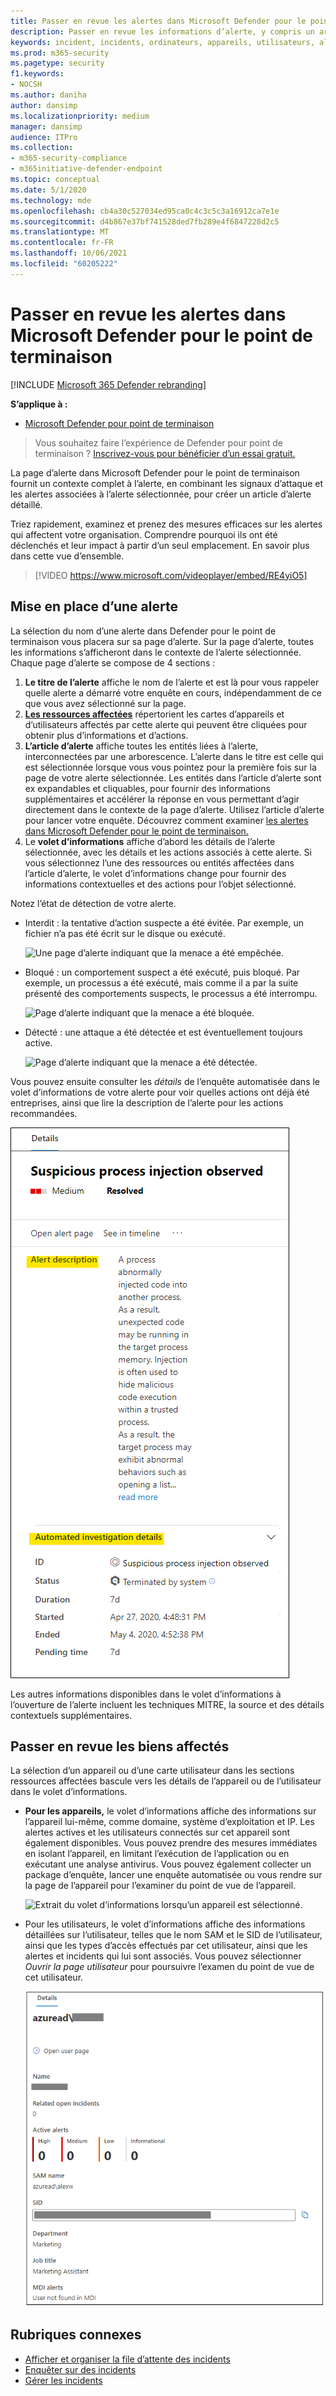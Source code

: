 ```yaml
---
title: Passer en revue les alertes dans Microsoft Defender pour le point de terminaison
description: Passer en revue les informations d’alerte, y compris un article d’alerte visualisé et des détails pour chaque étape de la chaîne.
keywords: incident, incidents, ordinateurs, appareils, utilisateurs, alertes, alerte, enquête, graphique, preuves
ms.prod: m365-security
ms.pagetype: security
f1.keywords:
- NOCSH
ms.author: daniha
author: dansimp
ms.localizationpriority: medium
manager: dansimp
audience: ITPro
ms.collection:
- m365-security-compliance
- m365initiative-defender-endpoint
ms.topic: conceptual
ms.date: 5/1/2020
ms.technology: mde
ms.openlocfilehash: cb4a30c527034ed95ca0c4c3c5c3a16912ca7e1e
ms.sourcegitcommit: d4b867e37bf741528ded7fb289e4f6847228d2c5
ms.translationtype: MT
ms.contentlocale: fr-FR
ms.lasthandoff: 10/06/2021
ms.locfileid: "60205222"
---
```

# <a name="review-alerts-in-microsoft-defender-for-endpoint"></a>Passer en revue les alertes dans Microsoft Defender pour le point de terminaison

[!INCLUDE [Microsoft 365 Defender rebranding](../../includes/microsoft-defender.md)]


**S’applique à :**
- [Microsoft Defender pour point de terminaison](https://go.microsoft.com/fwlink/?linkid=2154037)

> Vous souhaitez faire l’expérience de Defender pour point de terminaison ? [Inscrivez-vous pour bénéficier d’un essai gratuit.](https://signup.microsoft.com/create-account/signup?products=7f379fee-c4f9-4278-b0a1-e4c8c2fcdf7e&ru=https://aka.ms/MDEp2OpenTrial?ocid=docs-wdatp-managealerts-abovefoldlink)

La page d’alerte dans Microsoft Defender pour le point de terminaison fournit un contexte complet à l’alerte, en combinant les signaux d’attaque et les alertes associées à l’alerte sélectionnée, pour créer un article d’alerte détaillé.

Triez rapidement, examinez et prenez des mesures efficaces sur les alertes qui affectent votre organisation. Comprendre pourquoi ils ont été déclenchés et leur impact à partir d’un seul emplacement. En savoir plus dans cette vue d’ensemble.

> [!VIDEO https://www.microsoft.com/videoplayer/embed/RE4yiO5]

## <a name="getting-started-with-an-alert"></a>Mise en place d’une alerte

La sélection du nom d’une alerte dans Defender pour le point de terminaison vous placera sur sa page d’alerte. Sur la page d’alerte, toutes les informations s’afficheront dans le contexte de l’alerte sélectionnée. Chaque page d’alerte se compose de 4 sections :

1. **Le titre de l’alerte** affiche le nom de l’alerte et est là pour vous rappeler quelle alerte a démarré votre enquête en cours, indépendamment de ce que vous avez sélectionné sur la page.
2. [**Les ressources affectées**](#review-affected-assets) répertorient les cartes d’appareils et d’utilisateurs affectés par cette alerte qui peuvent être cliquées pour obtenir plus d’informations et d’actions.
3. **L’article d’alerte** affiche toutes les entités liées à l’alerte, interconnectées par une arborescence. L’alerte dans le titre est celle qui est sélectionnée lorsque vous vous pointez pour la première fois sur la page de votre alerte sélectionnée. Les entités dans l’article d’alerte sont ex expandables et cliquables, pour fournir des informations supplémentaires et accélérer la réponse en vous permettant d’agir directement dans le contexte de la page d’alerte. Utilisez l’article d’alerte pour lancer votre enquête. Découvrez comment examiner [les alertes dans Microsoft Defender pour le point de terminaison.](/microsoft-365/security/defender-endpoint/investigate-alerts)
4. Le **volet d’informations** affiche d’abord les détails de l’alerte sélectionnée, avec les détails et les actions associés à cette alerte. Si vous sélectionnez l’une des ressources ou entités affectées dans l’article d’alerte, le volet d’informations change pour fournir des informations contextuelles et des actions pour l’objet sélectionné.

Notez l’état de détection de votre alerte.

- Interdit : la tentative d’action suspecte a été évitée. Par exemple, un fichier n’a pas été écrit sur le disque ou exécuté.

  ![Une page d’alerte indiquant que la menace a été empêchée.](images/detstat-prevented.png)

- Bloqué : un comportement suspect a été exécuté, puis bloqué. Par exemple, un processus a été exécuté, mais comme il a par la suite présenté des comportements suspects, le processus a été interrompu.

  ![Page d’alerte indiquant que la menace a été bloquée.](images/detstat-blocked.png)

- Détecté : une attaque a été détectée et est éventuellement toujours active.

  ![Page d’alerte indiquant que la menace a été détectée.](images/detstat-detected.png)

Vous pouvez ensuite consulter les *détails* de l’enquête automatisée dans le volet d’informations de votre alerte pour voir quelles actions ont déjà été entreprises, ainsi que lire la description de l’alerte pour les actions recommandées.

![Extrait du volet d’informations avec la description de l’alerte et les sections d’examen automatique mises en évidence.](images/alert-air-and-alert-description.png)

Les autres informations disponibles dans le volet d’informations à l’ouverture de l’alerte incluent les techniques MITRE, la source et des détails contextuels supplémentaires.

## <a name="review-affected-assets"></a>Passer en revue les biens affectés

La sélection d’un appareil ou d’une carte utilisateur dans les sections ressources affectées bascule vers les détails de l’appareil ou de l’utilisateur dans le volet d’informations.

- **Pour les appareils,** le volet d’informations affiche des informations sur l’appareil lui-même, comme domaine, système d’exploitation et IP. Les alertes actives et les utilisateurs connectés sur cet appareil sont également disponibles. Vous pouvez prendre des mesures immédiates en isolant l’appareil, en limitant l’exécution de l’application ou en exécutant une analyse antivirus. Vous pouvez également collecter un package d’enquête, lancer une enquête automatisée ou vous rendre sur la page de l’appareil pour l’examiner du point de vue de l’appareil.

   ![Extrait du volet d’informations lorsqu’un appareil est sélectionné.](images/device-page-details.png)

- Pour les utilisateurs, le volet d’informations affiche des informations détaillées sur l’utilisateur, telles que le nom SAM et le SID de l’utilisateur, ainsi que les types d’accès effectués par cet utilisateur, ainsi que les alertes et incidents qui lui sont associés. Vous pouvez sélectionner *Ouvrir la page utilisateur* pour poursuivre l’examen du point de vue de cet utilisateur.

   ![Extrait du volet d’informations lorsqu’un utilisateur est sélectionné.](images/user-page-details.png)

## <a name="related-topics"></a>Rubriques connexes

- [Afficher et organiser la file d’attente des incidents](view-incidents-queue.md)
- [Enquêter sur des incidents](investigate-incidents.md)
- [Gérer les incidents](manage-incidents.md)
